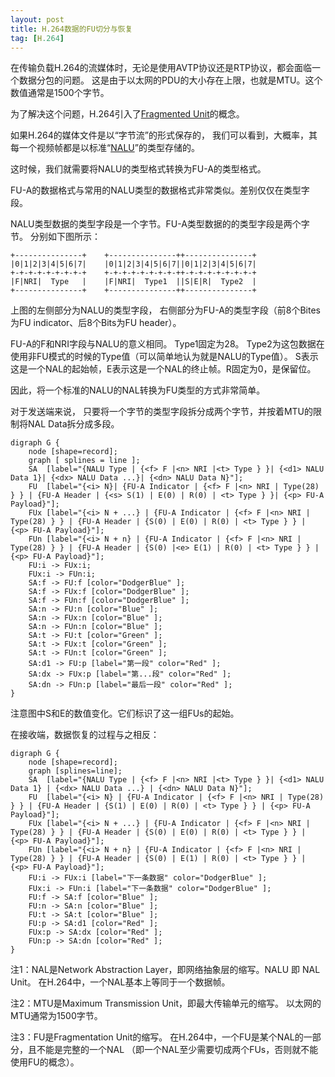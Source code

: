 ```yaml
---
layout: post
title: H.264数据的FU切分与恢复
tag: [H.264]
---
```


在传输负载H.264的流媒体时，无论是使用AVTP协议还是RTP协议，都会面临一个数据分包的问题。
这是由于以太网的PDU的大小存在上限，也就是MTU。这个数值通常是1500个字节。

为了解决这个问题，H.264引入了[Fragmented Unit](https://datatracker.ietf.org/doc/html/rfc6184#section-5.8)的概念。

<!--break-->

如果H.264的媒体文件是以“字节流”的形式保存的，
我们可以看到，大概率，其每一个视频帧都是以标准“[NALU](https://datatracker.ietf.org/doc/html/rfc6184#section-5.6)”的类型存储的。

这时候，我们就需要将NALU的类型格式转换为FU-A的类型格式。

FU-A的数据格式与常用的NALU类型的数据格式非常类似。差别仅仅在类型字段。

NALU类型数据的类型字段是一个字节。FU-A类型数据的的类型字段是两个字节。
分别如下图所示：

```
+---------------+    +---------------++---------------+
|0|1|2|3|4|5|6|7|    |0|1|2|3|4|5|6|7||0|1|2|3|4|5|6|7|
+-+-+-+-+-+-+-+-+    +-+-+-+-+-+-+-+-++-+-+-+-+-+-+-+-+
|F|NRI|  Type   |    |F|NRI|  Type1  ||S|E|R|  Type2  |
+---------------+    +---------------++---------------+
```

上图的左侧部分为NALU的类型字段，
右侧部分为FU-A的类型字段（前8个Bites为FU indicator、后8个Bits为FU header）。

FU-A的F和NRI字段与NALU的意义相同。
Type1固定为28。
Type2为这包数据在使用非FU模式的时候的Type值（可以简单地认为就是NALU的Type值）。
S表示这是一个NAL的起始帧，E表示这是一个NAL的终止帧。R固定为0，是保留位。

因此，将一个标准的NALU的NAL转换为FU类型的方式非常简单。

对于发送端来说，
只要将一个字节的类型字段拆分成两个字节，并按着MTU的限制将NAL Data拆分成多段。

```graphviz
digraph G {
    node [shape=record];
    graph [ splines = line ];
    SA  [label="{NALU Type | {<f> F |<n> NRI |<t> Type } }| {<d1> NALU Data 1}| {<dx> NALU Data ...}| {<dn> NALU Data N}"];
    FU  [label="{<i> N}| {FU-A Indicator | {<f> F |<n> NRI | Type(28) } } | {FU-A Header | {<s> S(1) | E(0) | R(0) | <t> Type } }| {<p> FU-A Payload}"];
    FUx [label="{<i> N + ...} | {FU-A Indicator | {<f> F |<n> NRI | Type(28) } } | {FU-A Header | {S(0) | E(0) | R(0) | <t> Type } } | {<p> FU-A Payload}"];
    FUn [label="{<i> N + n} | {FU-A Indicator | {<f> F |<n> NRI | Type(28) } } | {FU-A Header | {S(0) |<e> E(1) | R(0) | <t> Type } } | {<p> FU-A Payload}"];
    FU:i -> FUx:i;
    FUx:i -> FUn:i;
    SA:f -> FU:f [color="DodgerBlue" ];
    SA:f -> FUx:f [color="DodgerBlue" ];
    SA:f -> FUn:f [color="DodgerBlue" ];
    SA:n -> FU:n [color="Blue" ];
    SA:n -> FUx:n [color="Blue" ];
    SA:n -> FUn:n [color="Blue" ];
    SA:t -> FU:t [color="Green" ];
    SA:t -> FUx:t [color="Green" ];
    SA:t -> FUn:t [color="Green" ];
    SA:d1 -> FU:p [label="第一段" color="Red" ];
    SA:dx -> FUx:p [label="第...段" color="Red" ];
    SA:dn -> FUn:p [label="最后一段" color="Red" ];
}
```

注意图中S和E的数值变化。它们标识了这一组FUs的起始。

在接收端，数据恢复的过程与之相反：

```graphviz
digraph G {
    node [shape=record];
    graph [splines=line];
    SA  [label="{NALU Type | {<f> F |<n> NRI |<t> Type } }| {<d1> NALU Data 1} | {<dx> NALU Data ...} | {<dn> NALU Data N}"];
    FU  [label="{<i> N} | {FU-A Indicator | {<f> F |<n> NRI | Type(28) } } | {FU-A Header | {S(1) | E(0) | R(0) | <t> Type } } | {<p> FU-A Payload}"];
    FUx [label="{<i> N + ...} | {FU-A Indicator | {<f> F |<n> NRI | Type(28) } } | {FU-A Header | {S(0) | E(0) | R(0) | <t> Type } } | {<p> FU-A Payload}"];
    FUn [label="{<i> N + n} | {FU-A Indicator | {<f> F |<n> NRI | Type(28) } } | {FU-A Header | {S(0) | E(1) | R(0) | <t> Type } } | {<p> FU-A Payload}"];
    FU:i -> FUx:i [label="下一条数据" color="DodgerBlue" ];
    FUx:i -> FUn:i [label="下一条数据" color="DodgerBlue" ];
    FU:f -> SA:f [color="Blue" ];
    FU:n -> SA:n [color="Blue" ];
    FU:t -> SA:t [color="Blue" ];
    FU:p -> SA:d1 [color="Red" ];
    FUx:p -> SA:dx [color="Red" ];
    FUn:p -> SA:dn [color="Red" ];
}
```

注1：NAL是Network Abstraction Layer，即网络抽象层的缩写。NALU 即 NAL Unit。
在H.264中，一个NAL基本上等同于一个数据帧。

注2：MTU是Maximum Transmission Unit，即最大传输单元的缩写。
以太网的MTU通常为1500字节。

注3：FU是Fragmentation Unit的缩写。
在H.264中，一个FU是某个NAL的一部分，且不能是完整的一个NAL
（即一个NAL至少需要切成两个FUs，否则就不能使用FU的概念）。

